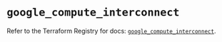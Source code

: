 # `google_compute_interconnect`

Refer to the Terraform Registry for docs: [`google_compute_interconnect`](https://registry.terraform.io/providers/hashicorp/google-beta/6.48.0/docs/resources/google_compute_interconnect).
